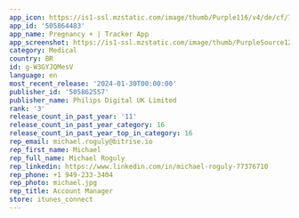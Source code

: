 ```yaml
---
app_icon: https://is1-ssl.mzstatic.com/image/thumb/Purple116/v4/de/cf/78/decf786c-1273-44f1-155e-49435a427a02/AppIcon-1x_U007emarketing-0-6-0-85-220.png/1024x1024bb.png
app_id: '505864483'
app_name: Pregnancy + | Tracker App
app_screenshot: https://is1-ssl.mzstatic.com/image/thumb/PurpleSource126/v4/0d/22/ef/0d22efd3-d301-632c-be4a-49a5acb255a1/095da3d0-0840-4f53-bbfa-478db4fe85a9_iOS_US_6.5in_1284x2778_1.png/1284x2778bb.png
category: Medical
country: BR
id: g-W3GYJQMesV
language: en
most_recent_release: '2024-01-30T00:00:00'
publisher_id: '505862557'
publisher_name: Philips Digital UK Limited
rank: '3'
release_count_in_past_year: '11'
release_count_in_past_year_category: 16
release_count_in_past_year_top_in_category: 16
rep_email: michael.roguly@bitrise.io
rep_first_name: Michael
rep_full_name: Michael Roguly
rep_linkedin: https://www.linkedin.com/in/michael-roguly-77376710
rep_phone: +1 949-233-3404
rep_photo: michael.jpg
rep_title: Account Manager
store: itunes_connect
---
```

